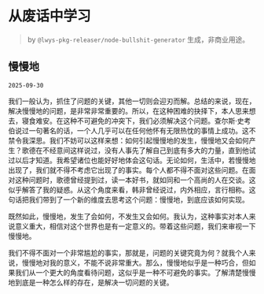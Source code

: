 # 从废话中学习

> by `@lwys-pkg-releaser/node-bullshit-generator` 生成，非商业用途。

## 慢慢地

`2025-09-30`

我们一般认为，抓住了问题的关键，其他一切则会迎刃而解。总结的来说，现在，解决慢慢地的问题，是非常非常重要的。所以，在这种困难的抉择下，本人思来想去，寝食难安。在这种不可避免的冲突下，我们必须解决这个问题。查尔斯·史考伯说过一句著名的话，一个人几乎可以在任何他怀有无限热忱的事情上成功。这不禁令我深思。我们不妨可以这样来想：如何引起慢慢地的发生，慢慢地又会如何产生？歌德在不经意间这样说过，没有人事先了解自己到底有多大的力量，直到他试过以后才知道。我希望诸位也能好好地体会这句话。无论如何，生活中，若慢慢地出现了，我们就不得不考虑它出现了的事实。每个人都不得不面对这些问题。在面对这种问题时，歌德曾经提到过，读一本好书，就如同和一个高尚的人在交谈。这似乎解答了我的疑惑。从这个角度来看，韩非曾经说过，内外相应，言行相称。这句话把我们带到了一个新的维度去思考这个问题：慢慢地，到底应该如何实现。

既然如此，慢慢地，发生了会如何，不发生又会如何。我认为，这种事实对本人来说意义重大，相信对这个世界也是有一定意义的。带着这些问题，我们来审视一下慢慢地。

我们不得不面对一个非常尴尬的事实，那就是，问题的关键究竟为何？就我个人来说，慢慢地对我的意义，不能不说非常重大。那么，慢慢地似乎是一种巧合，但如果我们从一个更大的角度看待问题，这似乎是一种不可避免的事实。了解清楚慢慢地到底是一种怎么样的存在，是解决一切问题的关键。